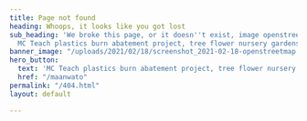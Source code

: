 ```yaml
---
title: Page not found
heading: Whoops, it looks like you got lost
sub_heading: 'We broke this page, or it doesn''t exist, image openstreemap, machakos.
  MC Teach plastics burn abatement project, tree flower nursery gardens '
banner_image: "/uploads/2021/02/18/screenshot_2021-02-18-openstreetmap.png"
hero_button:
  text: 'MC Teach plastics burn abatement project, tree flower nursery gardens '
  href: "/maanwato"
permalink: "/404.html"
layout: default

---
```

